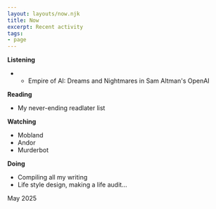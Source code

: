 ```yaml
---
layout: layouts/now.njk
title: Now
excerpt: Recent activity
tags:
- page
---
```


**Listening**
- * Empire of AI: Dreams and Nightmares in Sam Altman's OpenAI

**Reading**
- My never-ending readlater list

**Watching**
- Mobland
- Andor
- Murderbot
  
**Doing**
- Compiling all my writing   
- Life style design, making a life audit...

May 2025